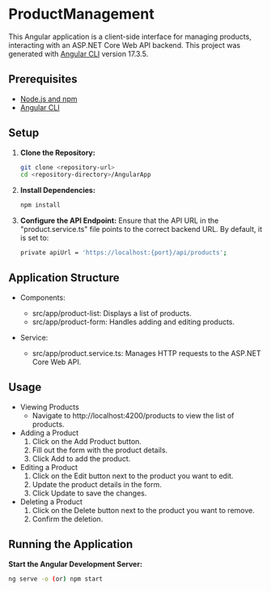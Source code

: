 # ProductManagement

This Angular application is a client-side interface for managing products, interacting with an ASP.NET Core Web API backend.
This project was generated with [Angular CLI](https://github.com/angular/angular-cli) version 17.3.5.

## Prerequisites

- [Node.js and npm](https://nodejs.org/)
- [Angular CLI](https://angular.io/cli)

## Setup

1. **Clone the Repository:**
   ```bash
   git clone <repository-url>
   cd <repository-directory>/AngularApp
2. **Install Dependencies:**
    ```bash
    npm install
3. **Configure the API Endpoint:**
Ensure that the API URL in the "product.service.ts" file points to the correct backend URL. By default, it is set to:
    ```bash
    private apiUrl = 'https://localhost:{port}/api/products';
## Application Structure
- Components:

   - src/app/product-list: Displays a list of products.
   - src/app/product-form: Handles adding and editing products.
- Service:
   - src/app/product.service.ts: Manages HTTP requests to the ASP.NET Core Web API.

## Usage
- Viewing Products
   - Navigate to http://localhost:4200/products to view the list of products.
- Adding a Product
   1. Click on the Add Product button.
   2. Fill out the form with the product details.
   3. Click Add to add the product.
- Editing a Product
   1. Click on the Edit button next to the product you want to edit.
   2. Update the product details in the form.
   3. Click Update to save the changes.
- Deleting a Product
   1. Click on the Delete button next to the product you want to remove.
   2. Confirm the deletion.

## Running the Application
  **Start the Angular Development Server:**
  ```bash
  ng serve -o (or) npm start



